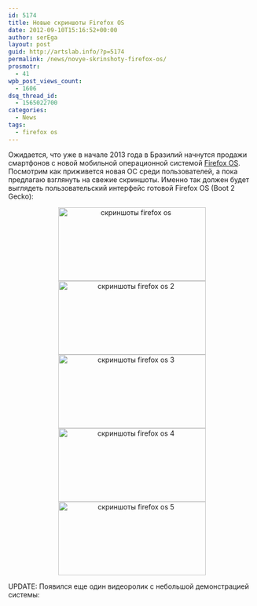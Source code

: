 ```yaml
---
id: 5174
title: Новые скриншоты Firefox OS
date: 2012-09-10T15:16:52+00:00
author: serEga
layout: post
guid: http://artslab.info/?p=5174
permalink: /news/novye-skrinshoty-firefox-os/
prosmotr:
  - 41
wpb_post_views_count:
  - 1606
dsq_thread_id:
  - 1565022700
categories:
  - News
tags:
  - firefox os
---
```

Ожидается, что уже в начале 2013 года в Бразилий начнутся продажи смартфонов с новой мобильной операционной системой [Firefox OS](http://ru.wikipedia.org/wiki/Firefox_OS). Посмотрим как приживется новая ОС среди пользователей, а пока предлагаю взглянуть на свежие скриншоты. Именно так должен будет выглядеть пользовательский интерфейс готовой Firefox OS (Boot 2 Gecko):

<center>
  <a href="http://img.artslab.info/firefox-os-1.png"><img src="http://img.artslab.info/firefox-os-1-300x150.png" alt="скриншоты firefox os" title="firefox-os-1" width="300" height="150" class="aligncenter size-medium wp-image-5175" srcset="http://img.artslab.info/firefox-os-1-300x150.png 300w, http://img.artslab.info/firefox-os-1-1024x512.png 1024w" sizes="(max-width: 300px) 100vw, 300px" /></a><br /> <a href="http://img.artslab.info/firefox-os-2.png"><img src="http://img.artslab.info/firefox-os-2-300x150.png" alt="скриншоты firefox os 2" title="firefox-os-2" width="300" height="150" class="aligncenter size-medium wp-image-5176" srcset="http://img.artslab.info/firefox-os-2-300x150.png 300w, http://img.artslab.info/firefox-os-2-1024x512.png 1024w" sizes="(max-width: 300px) 100vw, 300px" /></a>
</center>


  
<!--more-->


  


<center>
  <a href="http://img.artslab.info/firefox-os-3.png"><img src="http://img.artslab.info/firefox-os-3-300x150.png" alt="скриншоты firefox os 3" title="firefox-os-3" width="300" height="150" class="aligncenter size-medium wp-image-5177" srcset="http://img.artslab.info/firefox-os-3-300x150.png 300w, http://img.artslab.info/firefox-os-3-1024x512.png 1024w" sizes="(max-width: 300px) 100vw, 300px" /></a><br /> <a href="http://img.artslab.info/firefox-os-4.png"><img src="http://img.artslab.info/firefox-os-4-300x150.png" alt="скриншоты firefox os 4" title="firefox-os-4" width="300" height="150" class="aligncenter size-medium wp-image-5178" srcset="http://img.artslab.info/firefox-os-4-300x150.png 300w, http://img.artslab.info/firefox-os-4-1024x512.png 1024w" sizes="(max-width: 300px) 100vw, 300px" /></a><br /> <a href="http://img.artslab.info/firefox-os-5.png"><img src="http://img.artslab.info/firefox-os-5-300x150.png" alt="скриншоты firefox os 5" title="firefox-os-5" width="300" height="150" class="aligncenter size-medium wp-image-5179" srcset="http://img.artslab.info/firefox-os-5-300x150.png 300w, http://img.artslab.info/firefox-os-5-1024x512.png 1024w" sizes="(max-width: 300px) 100vw, 300px" /></a>
</center>

UPDATE: Появился еще один видеоролик с небольшой демонстрацией системы: